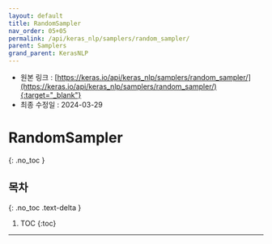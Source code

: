 ```yaml
---
layout: default
title: RandomSampler
nav_order: 05+05
permalink: /api/keras_nlp/samplers/random_sampler/
parent: Samplers
grand_parent: KerasNLP
---
```


* 원본 링크 : [https://keras.io/api/keras_nlp/samplers/random_sampler/](https://keras.io/api/keras_nlp/samplers/random_sampler/){:target="_blank"}
* 최종 수정일 : 2024-03-29

# RandomSampler
{: .no_toc }

## 목차
{: .no_toc .text-delta }

1. TOC
{:toc}

---
